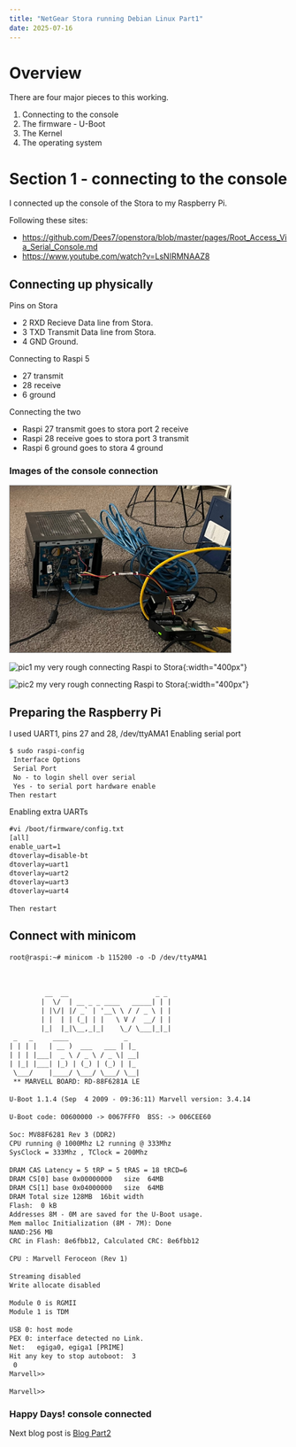 ```yaml
---
title: "NetGear Stora running Debian Linux Part1"
date: 2025-07-16
---
```

# Overview
There are four major pieces to this working.
1. Connecting to the console
2. The firmware - U-Boot
3. The Kernel
4. The operating system

# Section 1 - connecting to the console

I connected up the console of the Stora to my Raspberry Pi.

Following these sites: 
- <a>https://github.com/Dees7/openstora/blob/master/pages/Root_Access_Via_Serial_Console.md</a>
- <a>https://www.youtube.com/watch?v=LsNIRMNAAZ8</a>

## Connecting up physically
Pins on Stora
- 2 RXD Recieve Data line from Stora.
- 3 TXD Transmit Data line from Stora.
- 4 GND Ground.

Connecting to Raspi 5
- 27 transmit
- 28 receive
- 6 ground

Connecting the two
- Raspi 27 transmit goes to stora port 2 receive
- Raspi 28 receive goes to stora port 3 transmit
- Raspi 6 ground goes to stora 4 ground

### Images of the console connection
<img src= "./images/IMG_0424-EDIT.jpg" alt="pic3 my very rough connecting Raspi to Stora" style="width:400px;border: 1px solid grey;">

![pic1 my very rough connecting Raspi to Stora](/pages/assets/images/IMG_0425.jpg){:width="400px"}

![pic2 my very rough connecting Raspi to Stora](/pages/assets/images/IMG_0426.jpg){:width="400px"}


## Preparing the Raspberry Pi
I used UART1, pins 27 and 28, /dev/ttyAMA1
Enabling serial port
```
$ sudo raspi-config
 Interface Options
 Serial Port
 No - to login shell over serial
 Yes - to serial port hardware enable
Then restart
```

Enabling extra UARTs
```
#vi /boot/firmware/config.txt
[all]
enable_uart=1
dtoverlay=disable-bt
dtoverlay=uart1
dtoverlay=uart2
dtoverlay=uart3
dtoverlay=uart4

Then restart
```
## Connect with minicom
```
root@raspi:~# minicom -b 115200 -o -D /dev/ttyAMA1

                                                                                                              
                                                                                                              
         __  __                      _ _                                                                      
        |  \/  | __ _ _ ____   _____| | |                                                                     
        | |\/| |/ _` | '__\ \ / / _ \ | |                                                                     
        | |  | | (_| | |   \ V /  __/ | |                                                                     
        |_|  |_|\__,_|_|    \_/ \___|_|_|                                                                     
 _   _     ____              _                                                                                
| | | |   | __ )  ___   ___ | |_ 
| | | |___|  _ \ / _ \ / _ \| __| 
| |_| |___| |_) | (_) | (_) | |_ 
 \___/    |____/ \___/ \___/ \__| 
 ** MARVELL BOARD: RD-88F6281A LE 

U-Boot 1.1.4 (Sep  4 2009 - 09:36:11) Marvell version: 3.4.14

U-Boot code: 00600000 -> 0067FFF0  BSS: -> 006CEE60

Soc: MV88F6281 Rev 3 (DDR2)
CPU running @ 1000Mhz L2 running @ 333Mhz
SysClock = 333Mhz , TClock = 200Mhz 

DRAM CAS Latency = 5 tRP = 5 tRAS = 18 tRCD=6
DRAM CS[0] base 0x00000000   size  64MB 
DRAM CS[1] base 0x04000000   size  64MB 
DRAM Total size 128MB  16bit width
Flash:  0 kB
Addresses 8M - 0M are saved for the U-Boot usage.
Mem malloc Initialization (8M - 7M): Done
NAND:256 MB
CRC in Flash: 8e6fbb12, Calculated CRC: 8e6fbb12

CPU : Marvell Feroceon (Rev 1)

Streaming disabled 
Write allocate disabled

Module 0 is RGMII
Module 1 is TDM

USB 0: host mode
PEX 0: interface detected no Link.
Net:   egiga0, egiga1 [PRIME]
Hit any key to stop autoboot:  3 
 0 
Marvell>> 

Marvell>> 

```
### Happy Days! console connected

Next blog post is <a href="StoraLinux2.html">Blog Part2</a>
